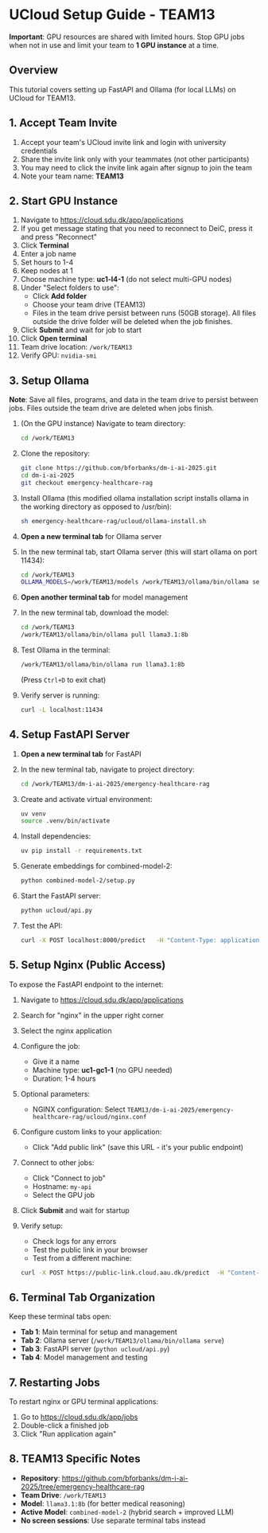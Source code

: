 # UCloud Setup Guide - TEAM13

**Important**: GPU resources are shared with limited hours. Stop GPU jobs when not in use and limit your team to **1 GPU instance** at a time.

## Overview
This tutorial covers setting up FastAPI and Ollama (for local LLMs) on UCloud for TEAM13.

## 1. Accept Team Invite
1. Accept your team's UCloud invite link and login with university credentials
2. Share the invite link only with your teammates (not other participants)
3. You may need to click the invite link again after signup to join the team
4. Note your team name: **TEAM13**

## 2. Start GPU Instance

1. Navigate to https://cloud.sdu.dk/app/applications
2. If you get message stating that you need to reconnect to DeiC, press it and press "Reconnect"
3. Click **Terminal**
4. Enter a job name
5. Set hours to 1-4
6. Keep nodes at 1
7. Choose machine type: **uc1-l4-1**  (do not select multi-GPU nodes)
8. Under "Select folders to use":
   - Click **Add folder**
   - Choose your team drive (TEAM13)
   - Files in the team drive persist between runs (50GB storage). All files outside the drive folder will be deleted when the job finishes.
9. Click **Submit** and wait for job to start
10. Click **Open terminal**
11. Team drive location: `/work/TEAM13`
12. Verify GPU: `nvidia-smi`

## 3. Setup Ollama

**Note**: Save all files, programs, and data in the team drive to persist between jobs. Files outside the team drive are deleted when jobs finish.

1. (On the GPU instance) Navigate to team directory:
   ```bash
   cd /work/TEAM13
   ```

2. Clone the repository:
   ```bash
   git clone https://github.com/bforbanks/dm-i-ai-2025.git
   cd dm-i-ai-2025
   git checkout emergency-healthcare-rag
   ```

3. Install Ollama (this modified ollama installation script installs ollama in the working directory as opposed to /usr/bin):
   ```bash
   sh emergency-healthcare-rag/ucloud/ollama-install.sh
   ```

4. **Open a new terminal tab** for Ollama server

5. In the new terminal tab, start Ollama server (this will start ollama on port 11434):
   ```bash
   cd /work/TEAM13
   OLLAMA_MODELS=/work/TEAM13/models /work/TEAM13/ollama/bin/ollama serve
   ```

6. **Open another terminal tab** for model management

7. In the new terminal tab, download the model:
   ```bash
   cd /work/TEAM13
   /work/TEAM13/ollama/bin/ollama pull llama3.1:8b
   ```

8. Test Ollama in the terminal:
   ```bash
   /work/TEAM13/ollama/bin/ollama run llama3.1:8b
   ```
   (Press `Ctrl+D` to exit chat)

9. Verify server is running:
   ```bash
   curl -L localhost:11434
   ```

## 4. Setup FastAPI Server

1. **Open a new terminal tab** for FastAPI

2. In the new terminal tab, navigate to project directory:
   ```bash
   cd /work/TEAM13/dm-i-ai-2025/emergency-healthcare-rag
   ```

3. Create and activate virtual environment:
   ```bash
   uv venv
   source .venv/bin/activate
   ```

4. Install dependencies:
   ```bash
   uv pip install -r requirements.txt
   ```

5. Generate embeddings for combined-model-2:
   ```bash
   python combined-model-2/setup.py
   ```

6. Start the FastAPI server:
   ```bash
   python ucloud/api.py
   ```

7. Test the API:
   ```bash
   curl -X POST localhost:8000/predict   -H "Content-Type: application/json"   -d '{"statement": "constipation is a disease"}'
   ```
 
## 5. Setup Nginx (Public Access)

To expose the FastAPI endpoint to the internet:

1. Navigate to https://cloud.sdu.dk/app/applications
2. Search for "nginx" in the upper right corner
3. Select the nginx application
4. Configure the job:
   - Give it a name
   - Machine type: **uc1-gc1-1** (no GPU needed)
   - Duration: 1-4 hours

5. Optional parameters:
   - NGINX configuration: Select `TEAM13/dm-i-ai-2025/emergency-healthcare-rag/ucloud/nginx.conf`

6. Configure custom links to your application: 
   - Click "Add public link" (save this URL - it's your public endpoint)

7. Connect to other jobs: 
   - Click "Connect to job"
   - Hostname: `my-api`
   - Select the GPU job

8. Click **Submit** and wait for startup

9. Verify setup:
   - Check logs for any errors
   - Test the public link in your browser
   - Test from a different machine:
   ```bash
   curl -X POST https://public-link.cloud.aau.dk/predict  -H "Content-Type: application/json"   -d '{"statement": "constipation is a disease"}
   ```

## 6. Terminal Tab Organization

Keep these terminal tabs open:
- **Tab 1**: Main terminal for setup and management
- **Tab 2**: Ollama server (`/work/TEAM13/ollama/bin/ollama serve`)
- **Tab 3**: FastAPI server (`python ucloud/api.py`)
- **Tab 4**: Model management and testing

## 7. Restarting Jobs
To restart nginx or GPU terminal applications:
1. Go to https://cloud.sdu.dk/app/jobs
2. Double-click a finished job
3. Click "Run application again" 

## 8. TEAM13 Specific Notes

- **Repository**: https://github.com/bforbanks/dm-i-ai-2025/tree/emergency-healthcare-rag
- **Team Drive**: `/work/TEAM13`
- **Model**: `llama3.1:8b` (for better medical reasoning)
- **Active Model**: `combined-model-2` (hybrid search + improved LLM)
- **No screen sessions**: Use separate terminal tabs instead 